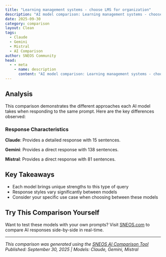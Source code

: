 ```yaml
---
title: "Learning management systems - choose LMS for organization"
description: "AI model comparison: Learning management systems - choose LMS for organization..."
date: 2025-09-30
category: comparison
layout: Clean
tags:
  - Claude
  - Gemini
  - Mistral
  - AI Comparison
author: SNEOS Community
head:
  - - meta
    - name: description
      content: "AI model comparison: Learning management systems - choose LMS for organization..."
---
```


<ChatComparison
  title="Learning management systems - choose LMS for organization"
  prompt="Learning management systems - choose LMS for organization"
  :responses='{
    "Claude": "Choosing the right Learning Management System (LMS) depends on your organization\u0027s specific needs. Here\u0027s a comprehensive guide to help you make the best decision:\n\n## Key Factors to Consider\n\n### 1. **Organization Type \u0026 Size**\n- **Corporate**: Focus on compliance training, employee development\n- **Educational**: Need gradebooks, student engagement tools\n- **Small teams**: Simple, cost-effective solutions\n- **Enterprise**: Scalability, advanced reporting, integrations\n\n### 2. **Essential Features**\n- Content authoring tools\n- Mobile accessibility\n- Progress tracking \u0026 analytics\n- Integration capabilities (HR systems, SSO)\n- Assessment and certification tools\n- User management and roles\n\n## Top LMS Options by Category\n\n### **Corporate/Enterprise**\n- **Cornerstone OnDemand**: Comprehensive talent management\n- **SAP SuccessFactors**: Enterprise-grade with strong analytics\n- **Workday Learning**: Integrated with HR systems\n- **TalentLMS**: Scalable, user-friendly interface\n\n### **Educational Institutions**\n- **Canvas**: Intuitive, strong mobile app\n- **Blackboard**: Comprehensive features, established platform\n- **Google Classroom**: Free, seamless Google integration\n- **Schoology**: Social learning focus\n\n### **Small to Medium Organizations**\n- **LearnUpon**: Great user experience, good support\n- **Docebo**: AI-powered, excellent UX\n- **Thinkific**: Course creation focused\n- **Absorb LMS**: Flexible, modern interface\n\n### **Budget-Friendly Options**\n- **Moodle**: Open-source, highly customizable\n- **Google Classroom**: Free for educational use\n- **Chamilo**: Free, open-source\n- **Canvas Free**: Limited but functional\n\n## Decision Framework\n\n### Step 1: Define Requirements\n- Number of users (current and projected)\n- Types of content you\u0027ll deliver\n- Integration needs\n- Budget constraints\n- Technical expertise available\n\n### Step 2: Create Evaluation Criteria\nRate importance (1-5) for each:\n- Ease of use\n- Mobile access\n- Reporting capabilities\n- Customer support\n- Customization options\n- Security features\n\n### Step 3: Trial and Test\n- Request demos from top 3-5 candidates\n- Run pilot programs with key stakeholders\n- Test with actual content and users\n\n## Questions to Ask Vendors\n\n1. What\u0027s included in the base price vs. add-ons?\n2. How do you handle data migration?\n3. What support is available during implementation?\n4. Can you customize the platform for our branding?\n5. What are the system requirements and uptime guarantees?\n\nWould you like me to elaborate on any specific aspect or help you evaluate options based on your particular organization type and requirements?",
    "Gemini": "Okay, I can help you think through choosing an LMS for your organization.  To give you the *best* recommendation, I need some more information about your specific needs.  However, I can provide a comprehensive framework and popular options to get you started.\n\n**First, let\u0027s break down the process into key steps:**\n\n1.  **Needs Assessment:**  (This is CRITICAL)\n2.  **Requirements Definition:** (Based on the assessment)\n3.  **LMS Research \u0026 Shortlisting:**\n4.  **Demo \u0026 Trials:**\n5.  **Evaluation \u0026 Selection:**\n6.  **Implementation \u0026 Training:**\n\n**Let\u0027s dive into each step with considerations:**\n\n**1. Needs Assessment: What are your pain points?**\n\n*   **What are your training goals?** What do you want to teach or achieve? Is it compliance, onboarding, software proficiency, leadership development, sales training, customer education, etc.?\n*   **Who is your target audience?** Number of learners?  Technical proficiency? Location (global, local)?  Employee roles?  External customers/partners?  Age demographics?\n*   **What types of content will you be delivering?**  Videos?  SCORM packages?  Interactive simulations?  Documents (PDFs, Word)?  Live webinars? Assessments? Blended learning (combining online and in-person)?\n*   **What are your current training methods?** What\u0027s working well? What are the limitations? Are you using spreadsheets, shared documents, or nothing at all?\n*   **What are your biggest training challenges?**  Engagement?  Tracking progress?  Measuring ROI?  Keeping content up-to-date?  Lack of time or resources?\n*   **What integrations are necessary?**  HRIS (Human Resource Information System)? CRM (Customer Relationship Management)?  Video conferencing tools (Zoom, Teams)?  Payment gateways (if selling courses)?\n*   **Do you have existing content you want to use?** If so, what format is it in?\n*   **What is your budget?** (This is a MAJOR factor).  Consider both upfront costs (licensing fees, implementation) and ongoing costs (maintenance, support, content development, hosting, user fees).\n*   **What is your timeline for implementation?** When do you need the LMS up and running?\n*   **What level of technical support do you require?** Do you need 24/7 support, or is business hours support sufficient?\n*   **What kind of reporting do you need?** Completion rates?  Scores?  Time spent learning?  ROI on training?\n*   **Do you need mobile learning capabilities?**  A responsive design or a dedicated mobile app?\n*   **What are your security and compliance requirements?**  Data privacy regulations (GDPR, HIPAA)?\n\n**2. Requirements Definition:**\n\nBased on your needs assessment, create a prioritized list of *must-have* and *nice-to-have* features.  This will be your checklist when evaluating LMS options.\n\n**Example Requirements List:**\n\n**Must-Have:**\n\n*   SCORM compliance\n*   User management (adding/removing users, assigning roles)\n*   Course creation and management\n*   Reporting on course completion and scores\n*   Mobile-friendly interface\n*   Integration with [HRIS System Name]\n*   Ability to create quizzes and assessments\n*   Secure data storage\n\n**Nice-to-Have:**\n\n*   Gamification features (badges, leaderboards)\n*   Social learning features (forums, chat)\n*   Personalized learning paths\n*   Advanced analytics and reporting\n*   eCommerce functionality (if selling courses)\n*   Integration with [Video Conferencing Tool Name]\n*   White-labeling (custom branding)\n\n**3. LMS Research \u0026 Shortlisting:**\n\nNow it\u0027s time to research LMS options that align with your requirements and budget. Here are some popular LMS platforms, categorized for easier browsing:\n\n**a) Cloud-Based LMS (SaaS - Software as a Service):**  These are hosted by the vendor and accessed through a web browser.  Generally easier to set up and maintain.\n\n*   **TalentLMS:**  User-friendly, affordable, good for small to medium-sized businesses.  Excellent for getting started quickly.\n*   **Docebo:**  AI-powered, scalable, good for larger organizations with complex needs.  Strong emphasis on personalized learning.\n*   **LearnUpon:**  Focuses on external training (customer education, partner training).  Good for businesses that want to train people outside their organization.\n*   **Litmos:**  Easy to use, integrates well with Salesforce, good for sales and customer service training.\n*   **Lessonly (Seismic Learning):** Sales Enablement Platform with strong LMS functionality.\n*   **MoodleCloud:** A hosted version of the open-source Moodle platform.\n*    **Absorb LMS:** Good for mid-sized to large companies.\n*   **Cornerstone OnDemand:**  Comprehensive talent management suite, including a robust LMS.  Often used by large enterprises.\n*   **SAP SuccessFactors Learning:**  Another comprehensive talent management suite, well-suited for organizations already using SAP products.\n\n**b) Open-Source LMS:**  These are free to download and use, but you\u0027ll need to handle hosting, customization, and support.  Require more technical expertise.\n\n*   **Moodle:** The most popular open-source LMS.  Highly customizable, but can be complex to set up and manage.  A large community provides support.\n*   **Canvas LMS:**  Popular in education, but also used by some businesses.  Modern interface, good features.\n*   **Chamilo:**  Another open-source option, focused on ease of use and accessibility.\n\n**c) Enterprise LMS:** Designed for large organizations with many employees and complex training needs.\n\n*   **Cornerstone OnDemand:** Comprehensive solution that includes recruiting, performance management, and learning.\n*   **SAP SuccessFactors Learning:** Part of the SAP HCM suite, offering integration with other HR processes.\n*   **Workday Learning:** Integrated with Workday\u0027s HCM system, providing a seamless experience for employees.\n*   **Oracle Taleo Learn:** Part of the Oracle Taleo talent management suite.\n\n**Tips for Shortlisting:**\n\n*   **Read online reviews:**  G2, Capterra, TrustRadius are good sources.  Pay attention to both positive and negative reviews.\n*   **Check for case studies:**  See how other organizations in your industry are using the LMS.\n*   **Compare features and pricing:**  Create a spreadsheet to compare the features and pricing of your top choices.\n\n**4. Demo \u0026 Trials:**\n\n*   **Sign up for free trials:**  Most LMS vendors offer free trials (14-30 days).  This is the best way to get hands-on experience with the platform.\n*   **Request demos:**  Schedule demos with the vendors you\u0027re most interested in.  Prepare a list of questions to ask.\n*   **Involve key stakeholders:**  Include representatives from different departments in the demos and trials.  Get their feedback.\n*   **Test the LMS with your own content:**  Upload some of your existing training materials to see how they look and function in the LMS.\n*   **Evaluate the user experience:**  Is the LMS easy to use for both learners and administrators?\n\n**5. Evaluation \u0026 Selection:**\n\n*   **Gather feedback:**  Collect feedback from everyone who participated in the demos and trials.\n*   **Compare your options:**  Use your requirements list and the feedback you\u0027ve gathered to compare your top choices.\n*   **Consider the long-term costs:**  Don\u0027t just focus on the upfront costs.  Think about the ongoing costs of maintenance, support, and content development.\n*   **Negotiate with the vendor:**  Don\u0027t be afraid to negotiate on price or features.\n*   **Make your decision:**  Choose the LMS that best meets your needs and budget.\n\n**6. Implementation \u0026 Training:**\n\n*   **Develop an implementation plan:**  Outline the steps involved in setting up the LMS, migrating your content, and training your users.\n*   **Assign roles and responsibilities:**  Who will be responsible for managing the LMS? Who will create and manage content? Who will provide technical support?\n*   **Train your administrators:**  Provide thorough training to your LMS administrators.\n*   **Communicate with your learners:**  Let your learners know about the new LMS and how to access it.\n*   **Monitor and evaluate:**  Track usage and gather feedback to ensure that the LMS is meeting your needs.\n*   **Iterate and improve:**  Continuously improve your training programs based on feedback and data.\n\n**Key Questions to Ask Vendors During Demos/Trials:**\n\n*   **What is your uptime guarantee?**\n*   **What security measures do you have in place?**\n*   **What type of support do you offer?**\n*   **What is your pricing model?**\n*   **What integrations do you support?**\n*   **Can you provide case studies or references from other customers in my industry?**\n*   **What is your roadmap for future development?**\n*   **Do you offer content development services?**\n*   **What is the process for migrating data from my existing system?**\n*   **What are the reporting capabilities?**\n\n**To give you a more specific recommendation, please tell me more about your organization. Specifically:**\n\n*   **Industry**\n*   **Number of employees**\n*   **Approximate budget**\n*   **One or two biggest training challenges**\n\nBy answering these questions, I can give you more tailored advice. Good luck with your LMS selection process!\n",
    "Mistral": "Choosing a Learning Management System (LMS) for your organization involves considering several factors to ensure it meets your specific needs. Here are some key considerations and popular LMS options to help you make an informed decision:\n\n### Key Considerations\n\n1. **User Experience (UX)**:\n   - Ease of use for both administrators and learners.\n   - Intuitive interface and navigation.\n\n2. **Features**:\n   - Course creation and management.\n   - Assessment and quiz tools.\n   - Reporting and analytics.\n   - Integration capabilities (e.g., with HR systems, CRM, etc.).\n   - Mobile accessibility.\n   - Gamification and social learning features.\n\n3. **Scalability**:\n   - Ability to handle a growing number of users and courses.\n   - Support for multiple languages and regions.\n\n4. **Cost**:\n   - Initial setup costs.\n   - Ongoing subscription or licensing fees.\n   - Additional costs for customization or support.\n\n5. **Support and Training**:\n   - Availability of customer support.\n   - Training resources for administrators and users.\n\n6. **Security and Compliance**:\n   - Data security measures.\n   - Compliance with industry standards and regulations (e.g., GDPR, HIPAA).\n\n7. **Customization**:\n   - Ability to customize the platform to fit organizational branding and workflows.\n   - Flexibility in course design and delivery.\n\n### Popular LMS Options\n\n1. **Moodle**:\n   - **Pros**: Open-source, highly customizable, large community support.\n   - **Cons**: Requires technical expertise for setup and maintenance.\n\n2. **Blackboard**:\n   - **Pros**: Robust feature set, strong support, widely used in educational institutions.\n   - **Cons**: Can be expensive, complex interface.\n\n3. **Canvas**:\n   - **Pros**: User-friendly, strong mobile support, good integration capabilities.\n   - **Cons**: Can be costly for larger organizations.\n\n4. **SAP Litmos**:\n   - **Pros**: Easy to use, strong reporting and analytics, good for corporate training.\n   - **Cons**: Limited customization options.\n\n5. **TalentLMS**:\n   - **Pros**: Simple and intuitive, good for small to medium-sized businesses, affordable.\n   - **Cons**: Limited advanced features.\n\n6. **Cornerstone Learning**:\n   - **Pros**: Comprehensive talent management suite, strong analytics, good for large enterprises.\n   - **Cons**: High cost, complex implementation.\n\n7. **Absorb LMS**:\n   - **Pros**: User-friendly, strong e-commerce capabilities, good for corporate training.\n   - **Cons**: Can be expensive for larger organizations.\n\n8. **Docebo**:\n   - **Pros**: Strong AI capabilities, good for enterprise-level training, robust analytics.\n   - **Cons**: Can be complex to set up, higher cost.\n\n9. **Adobe Captivate Prime**:\n   - **Pros**: Strong multimedia support, good for creating interactive content, user-friendly.\n   - **Cons**: Limited customization, can be expensive.\n\n10. **Saba Cloud**:\n    - **Pros**: Comprehensive talent management suite, strong analytics, good for large enterprises.\n    - **Cons**: High cost, complex implementation.\n\n### Steps to Choose the Right LMS\n\n1. **Assess Needs**:\n   - Identify your organization\u0027s specific training and development needs.\n   - Determine the key features and functionalities required.\n\n2. **Research Options**:\n   - Compare different LMS platforms based on the key considerations listed above.\n   - Read reviews and case studies from other organizations.\n\n3. **Demo and Trial**:\n   - Request demos from vendors.\n   - Take advantage of free trials to test the platform\u0027s usability and features.\n\n4. **Evaluate Costs**:\n   - Compare pricing models and ensure they fit within your budget.\n   - Consider long-term costs, including maintenance and support.\n\n5. **Implementation Plan**:\n   - Develop a plan for implementation, including timelines and resources.\n   - Ensure that the LMS can integrate smoothly with your existing systems.\n\n6. **User Training**:\n   - Plan for training sessions for administrators and end-users.\n   - Ensure that support resources are available.\n\nBy carefully evaluating these factors and considering the specific needs of your organization, you can choose an LMS that will effectively support your training and development goals."
  }'
  published-date="22:46"
/>

## Analysis

This comparison demonstrates the different approaches each AI model takes when responding to the same prompt. Here are the key differences observed:

### Response Characteristics

**Claude**: Provides a detailed response with 15 sentences. 

**Gemini**: Provides a direct response with 138 sentences. 

**Mistral**: Provides a direct response with 81 sentences. 

## Key Takeaways

- Each model brings unique strengths to this type of query
- Response styles vary significantly between models
- Consider your specific use case when choosing between these models

## Try This Comparison Yourself

Want to test these models with your own prompts? Visit [SNEOS.com](https://sneos.com) to compare AI responses side-by-side in real-time.

---

*This comparison was generated using the [SNEOS AI Comparison Tool](https://sneos.com)*
*Published: September 30, 2025 | Models: Claude, Gemini, Mistral*
